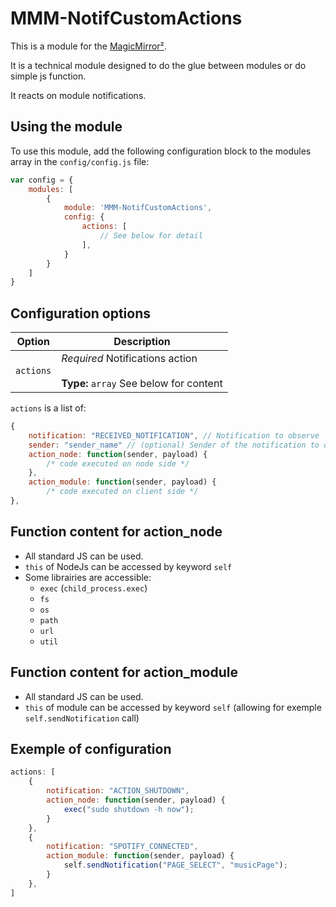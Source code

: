 # MMM-NotifCustomActions

This is a module for the [MagicMirror²](https://github.com/MichMich/MagicMirror/).

It is a technical module designed to do the glue between modules or do simple js function.

It reacts on module notifications.

## Using the module

To use this module, add the following configuration block to the modules array in the `config/config.js` file:
```js
var config = {
    modules: [
        {
            module: 'MMM-NotifCustomActions',
            config: {
        		actions: [
                    // See below for detail
                ],
            }
        }
    ]
}
```

## Configuration options

| Option           | Description
|----------------- |-----------
| `actions`        | *Required* Notifications action <br><br>**Type:** `array` See below for content

`actions` is a list of:
```js
{
    notification: "RECEIVED_NOTIFICATION", // Notification to observe
    sender: "sender_name" // (optional) Sender of the notification to observe
    action_node: function(sender, payload) {
        /* code executed on node side */
    },
    action_module: function(sender, payload) {
        /* code executed on client side */
},
```

## Function content for action_node

- All standard JS can be used.
- `this` of NodeJs can be accessed by keyword `self`
- Some librairies are accessible:
  - `exec` (`child_process.exec`)
  - `fs`
  - `os`
  - `path`
  - `url`
  - `util`

## Function content for action_module

- All standard JS can be used.
- `this` of module can be accessed by keyword `self` (allowing for exemple `self.sendNotification` call)

## Exemple of configuration
```js
actions: [
    {
        notification: "ACTION_SHUTDOWN",
        action_node: function(sender, payload) {
            exec("sudo shutdown -h now");
        }
    },
    {
        notification: "SPOTIFY_CONNECTED",
        action_module: function(sender, payload) {
            self.sendNotification("PAGE_SELECT", "musicPage");
        }
    },
]
```
